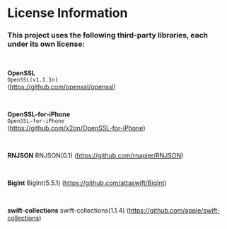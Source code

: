 # License Information

### This project uses the following third-party libraries, each under its own license:

<br>

**OpenSSL**  
`OpenSSL(v1.1.1n)`  
(https://github.com/openssl/openssl)

<br>

**OpenSSL-for-iPhone**  
`OpenSSL-for-iPhone`  
(https://github.com/x2on/OpenSSL-for-iPhone)

<br>

**RNJSON**
RNJSON(0.1)
(https://github.com/rnapier/RNJSON)

<br>

**BigInt**
BigInt(5.5.1)
(https://github.com/attaswift/BigInt)

<br>

**swift-collections**
swift-collections(1.1.4)
(https://github.com/apple/swift-collections)

<br>
